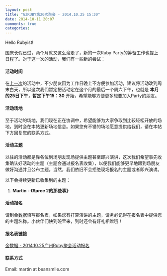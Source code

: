 ```yaml
---
layout: post
title: "GZRUBY第20次聚会 - 2014.10.25 15:30"
date: 2014-10-11 20:07
comments: true
categories: 
---
```

Hello Rubyist!

国庆长假已过，两个月就又这么溜走了，新的一次Ruby Party的筹备工作也提上日程了。对于这一次的活动，我们有一些新的尝试：

#### 活动时间
在[上一次](https://ruby-china.org/topics/21098)的活动中，不少朋友因为工作日晚上不方便参加活动，建议将活动改到周末白天，所以这次我们暂定把活动定在这个月的最后一个周六下午，也就是 **本月的25日下午，暂定下午15：30** 开始，希望能够方便更多想要加入Party的朋友。

#### 活动场地
至于活动的场地，我们现在正在协调中，希望能够为大家争取到比较轻松开放的场地，到时会在本帖更新场地信息。如果您有不错的场地愿意提供给我们，请在本帖下方回复您的联系方式。

#### 活动主题
以往的活动都是靠各位到场朋友现场提供主题甚至即兴演讲，这次我们希望事先收集确认好活动的主题（主题会通过报名表收集），以便我们能够更早地跟到场朋友做好沟通并且公布主题。当然，我们依旧不会拒绝现场报名的主题或者即兴演讲。

以下会持续更新已收集到的主题：  
1. **Martin - 《Spree 2的那些事》**

#### 活动报名
请到[金数据](https://jinshuju.net/f/zR53Xd)填写报名表，如果您有打算演讲的主题，请务必记得在报名表中提供您的主题名称。小伙伴们快到碗里来，到时还会有好礼相赠哦！

#### 报名表链接
[金数据 - 2014.10.25广州Ruby聚会活动报名](https://jinshuju.net/f/zR53Xd)

#### 联系方式
Email: martin at beansmile.com
